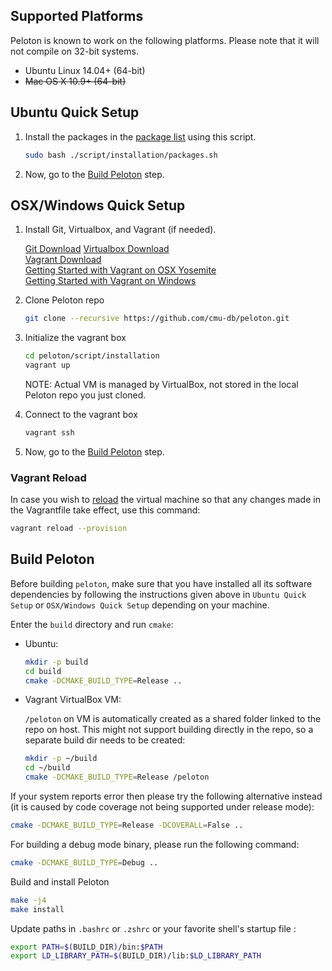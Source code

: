 ## Supported Platforms

Peloton is known to work on the following platforms. Please note that it will not compile on 32-bit systems.

* Ubuntu Linux 14.04+ (64-bit)
* <s>Mac OS X 10.9+ (64-bit)</s>

## Ubuntu Quick Setup

1. Install the packages in the [package list](https://github.com/cmu-db/peloton/blob/master/script/installation/packages.sh) using this script.

    ```sh
    sudo bash ./script/installation/packages.sh
    ```

2. Now, go to the [Build Peloton](https://github.com/cmu-db/peloton/wiki/Installation#build-peloton) step.

## OSX/Windows Quick Setup

1. Install Git, Virtualbox, and Vagrant (if needed).

    [Git Download](https://git-scm.com/)
    [Virtualbox Download](https://www.virtualbox.org/wiki/Downloads)  
    [Vagrant Download](https://www.vagrantup.com/downloads.html)  
    [Getting Started with Vagrant on OSX Yosemite](http://coolestguidesontheplanet.com/getting-started-vagrant-os-osx-10-9-mavericks)   
    [Getting Started with Vagrant on Windows](http://www.sitepoint.com/getting-started-vagrant-windows/)

2. Clone Peloton repo

    ```sh
    git clone --recursive https://github.com/cmu-db/peloton.git
    ```

3. Initialize the vagrant box

    ```sh
    cd peloton/script/installation
    vagrant up
    ```

   NOTE: Actual VM is managed by VirtualBox, not stored in the local Peloton repo you just cloned.

4. Connect to the vagrant box

    ```sh
    vagrant ssh
    ```

5. Now, go to the [Build Peloton](https://github.com/cmu-db/peloton/wiki/Installation/#build-peloton) step.

### Vagrant Reload

In case you wish to [reload](https://docs.vagrantup.com/v2/cli/reload.html) the virtual machine so that any changes made in the Vagrantfile take effect, use this command:

```sh
vagrant reload --provision
```

## Build Peloton

Before building `peloton`, make sure that you have installed all its software dependencies by following the instructions given above in `Ubuntu Quick Setup` or `OSX/Windows Quick Setup` depending on your machine. 

Enter the `build` directory and run `cmake`:

* Ubuntu:

	```sh
	mkdir -p build
	cd build
	cmake -DCMAKE_BUILD_TYPE=Release ..
	```

* Vagrant VirtualBox VM:

	`/peloton` on VM is automatically created as a shared folder linked to the repo on host. This might not support building directly in the repo, so a separate build dir needs to be created:
	
	```sh
	mkdir -p ~/build
	cd ~/build
	cmake -DCMAKE_BUILD_TYPE=Release /peloton
	```

If your system reports error then please try the following alternative instead (it is caused by code coverage not being supported under release mode):

```sh
cmake -DCMAKE_BUILD_TYPE=Release -DCOVERALL=False ..
```

For building a debug mode binary, please run the following command:

```sh
cmake -DCMAKE_BUILD_TYPE=Debug .. 
```

Build and install Peloton

```sh
make -j4
make install
```

Update paths in `.bashrc` or `.zshrc` or your favorite shell's startup file :

```sh
export PATH=$(BUILD_DIR)/bin:$PATH
export LD_LIBRARY_PATH=$(BUILD_DIR)/lib:$LD_LIBRARY_PATH
```
